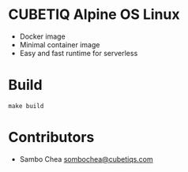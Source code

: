 # CUBETIQ Alpine OS Linux
- Docker image
- Minimal container image
- Easy and fast runtime for serverless

# Build
```shell
make build
```
# Contributors
- Sambo Chea <sombochea@cubetiqs.com>